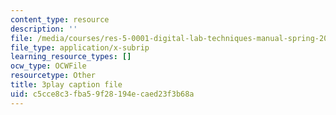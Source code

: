 ```yaml
---
content_type: resource
description: ''
file: /media/courses/res-5-0001-digital-lab-techniques-manual-spring-2007/c5cce8c3fba59f28194ecaed23f3b68a_B_QyhG2-VBI.srt
file_type: application/x-subrip
learning_resource_types: []
ocw_type: OCWFile
resourcetype: Other
title: 3play caption file
uid: c5cce8c3-fba5-9f28-194e-caed23f3b68a
---
```

